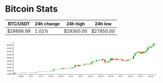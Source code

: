 # Bitcoin Stats

BTC/USDT|24h change|24h high|24h low|
|---|---|---|---|
|$28666.99|1.01%|$29300.00|$27850.00|

<img src="./chart.svg">
